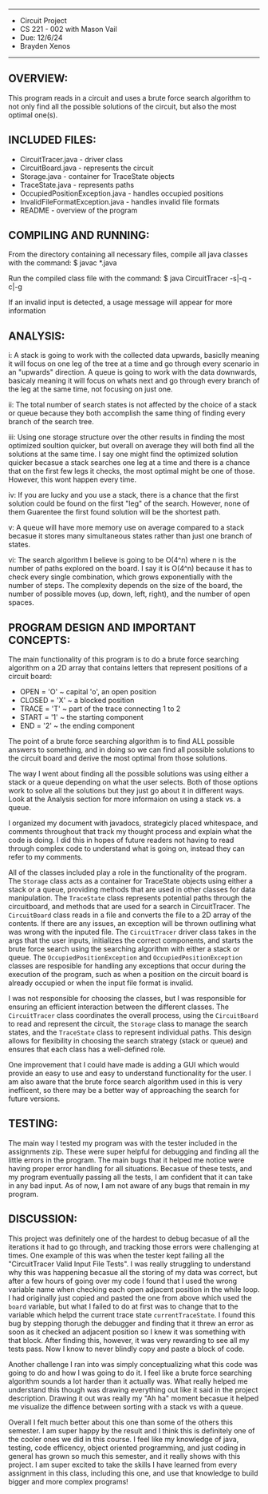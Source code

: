 ****************
* Circuit Project
* CS 221 - 002 with Mason Vail
* Due: 12/6/24
* Brayden Xenos
**************** 


## OVERVIEW:

 This program reads in a circuit and uses a brute force search algorithm to not only find all the possible solutions of the circuit, but also the most optimal one(s).


## INCLUDED FILES:

* CircuitTracer.java - driver class
* CircuitBoard.java - represents the circuit
* Storage.java - container for TraceState objects
* TraceState.java - represents paths
* OccupiedPositionException.java - handles occupied positions
* InvalidFileFormatException.java - handles invalid file formats
* README - overview of the program


## COMPILING AND RUNNING:

 From the directory containing all necessary files, compile all java classes with the command:
 $ javac *.java

 Run the compiled class file with the command:
 $ java CircuitTracer -s|-q -c|-g <inputfile>
 
 If an invalid input is detected, a usage message will appear for more information

## ANALYSIS:

 i: A stack is going to work with the collected data upwards, basiclly meaning it will focus on one leg of the tree at a time and go through every scenario in an "upwards" direction. A queue is going to work with the data downwards, basicaly meaning it will focus on whats next and go through every branch of the leg at the same time, not focusing on just one.

 ii: The total number of search states is not affected by the choice of a stack or queue because they both accomplish the same thing of finding every branch of the search tree.

 iii: Using one storage structure over the other results in finding the most optimized soultion quicker, but overall on average they will both find all the solutions at the same time. I say one might find the optimized solution quicker becasue a stack searches one leg at a time and there is a chance that on the first few legs it checks, the most optimal might be one of those. However, this wont happen every time.

 iv: If you are lucky and you use a stack, there is a chance that the first solution could be found on the first "leg" of the search. However, none of them Guarentee the first found solution will be the shortest path.

 v: A queue will have more memory use on average compared to a stack becasue it stores many simultaneous states rather than just one branch of states.

 vi: The search algorithm I believe is going to be O(4^n) where n is the number of paths explored on the board. I say it is O(4^n) because it has to check every single combination, which grows exponentially with the number of steps. The complexity depends on the size of the board, the number of possible moves (up, down, left, right), and the number of open spaces.

## PROGRAM DESIGN AND IMPORTANT CONCEPTS:

 The main functionality of this program is to do a brute force searching algorithm on a 2D array that contains letters that represent positions of a circuit board: 
  - OPEN = 'O'   ~ capital 'o', an open position
  - CLOSED = 'X' ~ a blocked position
  - TRACE = 'T'  ~ part of the trace connecting 1 to 2
  - START = '1'  ~ the starting component
  - END = '2'    ~ the ending component

 The point of a brute force searching algorithm is to find ALL possible answers to something, and in doing so we can find all possible solutions to the circuit board and derive the most optimal from those solutions.

 The way I went about finding all the possible solutions was using either a stack or a queue depending on what the user selects. Both of those options work to solve all the solutions but they just go about it in different ways. Look at the Analysis section for more informaion on using a stack vs. a queue. 

 I organized my document with javadocs, strategicly placed whitespace, and comments throughout that track my thought process and explain what the code is doing. I did this in hopes of future readers not having to read through complex code to understand what is going on, instead they can refer to my comments.

 All of the classes included play a role in the functionality of the program. The `Storage` class acts as a container for TraceState objects using either a stack or a queue, providing methods that are used in other classes for data manipulation. The `TraceState` class represents potential paths through the circuitboard, and methods that are used for a search in CircuitTracer. The `CircuitBoard` class reads in a file and converts the file to a 2D array of the contents. If there are any issues, an exception will be thrown outlining what was wrong with the inputed file. The `CircuitTracer` driver class takes in the args that the user inputs, initializes the correct components, and starts the brute force search using the searching algorithm with either a stack or queue. The `OccupiedPositionException` and `OccupiedPositionException` classes are resposible for handling any exceptions that occur during the execution of the program, such as when a position on the circuit board is already occupied or when the input file format is invalid.

 I was not responsible for choosing the classes, but I was responsible for ensuring an efficient interaction between the different classes. The `CircuitTracer` class coordinates the overall process, using the `CircuitBoard` to read and represent the circuit, the `Storage` class to manage the search states, and the `TraceState` class to represent individual paths. This design allows for flexibility in choosing the search strategy (stack or queue) and ensures that each class has a well-defined role. 

 One improvement that I could have made is adding a GUI which would provide an easy to use and easy to understand functionality for the user. I am also aware that the brute force search algorithm used in this is very inefficent, so there may be a better way of approaching the search for future versions.

## TESTING:

 The main way I tested my program was with the tester included in the assignments zip. These were super helpful for debugging and finding all the little errors in the program. The main bugs that it helped me notice were having proper error handling for all situations. Becasue of these tests, and my program eventually passing all the tests, I am confident that it can take in any bad input. As of now, I am not aware of any bugs that remain in my program. 

## DISCUSSION:

 This project was definitely one of the hardest to debug becasue of all the iterations it had to go through, and tracking those errors were challenging at times. One example of this was when the tester kept failing all the "CircuitTracer Valid Input File Tests". I was really struggling to understand why this was happening becasue all the storing of my data was correct, but after a few hours of going over my code I found that I used the wrong variable name when checking each open adjacent position in the while loop. I had originally just copied and pasted the one from above which used the `board` variable, but what I failed to do at first was to change that to the variable which helpd the current trace state `currentTraceState`. I found this bug by stepping thorugh the debugger and finding that it threw an error as soon as it checked an adjacent position so I knew it was something with that block. After finding this, however, it was very rewarding to see all my tests pass. Now I know to never blindly copy and paste a block of code. 

 Another challenge I ran into was simply conceptualizing what this code was going to do and how I was going to do it. I feel like a brute force searching algorithm sounds a lot harder than it actually was. What really helped me understand this though was drawing everything out like it said in the project description. Drawing it out was really my "Ah ha" moment becasue it helped me visualize the diffence between sorting with a stack vs with a queue.

 Overall I felt much better about this one than some of the others this semester. I am super happy by the result and I think this is definitely one of the cooler ones we did in this course. I feel like my knowledge of java, testing, code efficency, object oriented programming, and just coding in general has grown so much this semester, and it really shows with this project. I am super excited to take the skills I have learned from every assignment in this class, including this one, and use that knowledge to build bigger and more complex programs!
